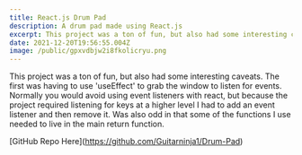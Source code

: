 ```yaml
---
title: React.js Drum Pad
description: A drum pad made using React.js
excerpt: This project was a ton of fun, but also had some interesting caveats.
date: 2021-12-20T19:56:55.004Z
image: /public/gpxvdbjw2i8fkolicryu.png
---
```

This project was a ton of fun, but also had some interesting caveats. The first was having to use 'useEffect' to grab the window to listen for events. Normally you would avoid using event listeners with react, but because the project required listening for keys at a higher level I had to add an event listener and then remove it. Was also odd in that some of the functions I use needed to live in the main return function. 

\[GitHub Repo Here](https://github.com/Guitarninja1/Drum-Pad)
